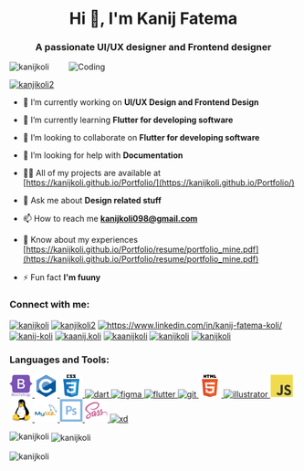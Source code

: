 <h1 align="center">Hi 👋, I'm Kanij Fatema</h1>
<h3 align="center">A passionate UI/UX designer and Frontend designer</h3>
<img align="right" alt="Coding" width="400" src="https://res.cloudinary.com/practicaldev/image/fetch/s--2bZIjPGC--/c_limit%2Cf_auto%2Cfl_progressive%2Cq_66%2Cw_880/https://dev-to-uploads.s3.amazonaws.com/i/d4tvukbt5mra37cvwklk.gif">

<p align="left"> <img src="https://komarev.com/ghpvc/?username=kanijkoli&label=Profile%20views&color=0e75b6&style=flat" alt="kanijkoli" /> </p>

<p align="left"> <a href="https://twitter.com/kanjikoli2" target="blank"><img src="https://img.shields.io/twitter/follow/kanjikoli2?logo=twitter&style=for-the-badge" alt="kanjikoli2" /></a> </p>

- 🔭 I’m currently working on **UI/UX Design and Frontend Design**

- 🌱 I’m currently learning **Flutter for developing software**

- 👯 I’m looking to collaborate on **Flutter for developing software**

- 🤝 I’m looking for help with **Documentation**

- 👨‍💻 All of my projects are available at [https://kanijkoli.github.io/Portfolio/](https://kanijkoli.github.io/Portfolio/)

- 💬 Ask me about **Design related stuff**

- 📫 How to reach me **kanijkoli098@gmail.com**

- 📄 Know about my experiences [https://kanijkoli.github.io/Portfolio/resume/portfolio_mine.pdf](https://kanijkoli.github.io/Portfolio/resume/portfolio_mine.pdf)

- ⚡ Fun fact **I'm fuuny**

<h3 align="left">Connect with me:</h3>
<p align="left">
<a href="https://codepen.io/kanijkoli" target="blank"><img align="center" src="https://raw.githubusercontent.com/rahuldkjain/github-profile-readme-generator/master/src/images/icons/Social/codepen.svg" alt="kanijkoli" height="30" width="40" /></a>
<a href="https://twitter.com/kanjikoli2" target="blank"><img align="center" src="https://raw.githubusercontent.com/rahuldkjain/github-profile-readme-generator/master/src/images/icons/Social/twitter.svg" alt="kanjikoli2" height="30" width="40" /></a>
<a href="https://linkedin.com/in/https://www.linkedin.com/in/kanij-fatema-koli/" target="blank"><img align="center" src="https://raw.githubusercontent.com/rahuldkjain/github-profile-readme-generator/master/src/images/icons/Social/linked-in-alt.svg" alt="https://www.linkedin.com/in/kanij-fatema-koli/" height="30" width="40" /></a>
<a href="https://stackoverflow.com/users/kanij-koli" target="blank"><img align="center" src="https://raw.githubusercontent.com/rahuldkjain/github-profile-readme-generator/master/src/images/icons/Social/stack-overflow.svg" alt="kanij-koli" height="30" width="40" /></a>
<a href="https://fb.com/kaanij.koli" target="blank"><img align="center" src="https://raw.githubusercontent.com/rahuldkjain/github-profile-readme-generator/master/src/images/icons/Social/facebook.svg" alt="kaanij.koli" height="30" width="40" /></a>
<a href="https://instagram.com/kaanijkoli" target="blank"><img align="center" src="https://raw.githubusercontent.com/rahuldkjain/github-profile-readme-generator/master/src/images/icons/Social/instagram.svg" alt="kaanijkoli" height="30" width="40" /></a>
<a href="https://dribbble.com/kanijkoli" target="blank"><img align="center" src="https://raw.githubusercontent.com/rahuldkjain/github-profile-readme-generator/master/src/images/icons/Social/dribbble.svg" alt="kanijkoli" height="30" width="40" /></a>
<a href="https://www.behance.net/kanijkoli" target="blank"><img align="center" src="https://raw.githubusercontent.com/rahuldkjain/github-profile-readme-generator/master/src/images/icons/Social/behance.svg" alt="kanijkoli" height="30" width="40" /></a>
</p>

<h3 align="left">Languages and Tools:</h3>
<p align="left"> <a href="https://getbootstrap.com" target="_blank" rel="noreferrer"> <img src="https://raw.githubusercontent.com/devicons/devicon/master/icons/bootstrap/bootstrap-plain-wordmark.svg" alt="bootstrap" width="40" height="40"/> </a> <a href="https://www.cprogramming.com/" target="_blank" rel="noreferrer"> <img src="https://raw.githubusercontent.com/devicons/devicon/master/icons/c/c-original.svg" alt="c" width="40" height="40"/> </a> <a href="https://www.w3schools.com/css/" target="_blank" rel="noreferrer"> <img src="https://raw.githubusercontent.com/devicons/devicon/master/icons/css3/css3-original-wordmark.svg" alt="css3" width="40" height="40"/> </a> <a href="https://dart.dev" target="_blank" rel="noreferrer"> <img src="https://www.vectorlogo.zone/logos/dartlang/dartlang-icon.svg" alt="dart" width="40" height="40"/> </a> <a href="https://www.figma.com/" target="_blank" rel="noreferrer"> <img src="https://www.vectorlogo.zone/logos/figma/figma-icon.svg" alt="figma" width="40" height="40"/> </a> <a href="https://flutter.dev" target="_blank" rel="noreferrer"> <img src="https://www.vectorlogo.zone/logos/flutterio/flutterio-icon.svg" alt="flutter" width="40" height="40"/> </a> <a href="https://git-scm.com/" target="_blank" rel="noreferrer"> <img src="https://www.vectorlogo.zone/logos/git-scm/git-scm-icon.svg" alt="git" width="40" height="40"/> </a> <a href="https://www.w3.org/html/" target="_blank" rel="noreferrer"> <img src="https://raw.githubusercontent.com/devicons/devicon/master/icons/html5/html5-original-wordmark.svg" alt="html5" width="40" height="40"/> </a> <a href="https://www.adobe.com/in/products/illustrator.html" target="_blank" rel="noreferrer"> <img src="https://www.vectorlogo.zone/logos/adobe_illustrator/adobe_illustrator-icon.svg" alt="illustrator" width="40" height="40"/> </a> <a href="https://developer.mozilla.org/en-US/docs/Web/JavaScript" target="_blank" rel="noreferrer"> <img src="https://raw.githubusercontent.com/devicons/devicon/master/icons/javascript/javascript-original.svg" alt="javascript" width="40" height="40"/> </a> <a href="https://www.linux.org/" target="_blank" rel="noreferrer"> <img src="https://raw.githubusercontent.com/devicons/devicon/master/icons/linux/linux-original.svg" alt="linux" width="40" height="40"/> </a> <a href="https://www.mysql.com/" target="_blank" rel="noreferrer"> <img src="https://raw.githubusercontent.com/devicons/devicon/master/icons/mysql/mysql-original-wordmark.svg" alt="mysql" width="40" height="40"/> </a> <a href="https://www.photoshop.com/en" target="_blank" rel="noreferrer"> <img src="https://raw.githubusercontent.com/devicons/devicon/master/icons/photoshop/photoshop-line.svg" alt="photoshop" width="40" height="40"/> </a> <a href="https://sass-lang.com" target="_blank" rel="noreferrer"> <img src="https://raw.githubusercontent.com/devicons/devicon/master/icons/sass/sass-original.svg" alt="sass" width="40" height="40"/> </a> <a href="https://www.adobe.com/products/xd.html" target="_blank" rel="noreferrer"> <img src="https://cdn.worldvectorlogo.com/logos/adobe-xd.svg" alt="xd" width="40" height="40"/> </a> </p>

<p><img align="left" src="https://github-readme-stats.vercel.app/api/top-langs?username=kanijkoli&show_icons=true&locale=en&layout=compact" alt="kanijkoli" /></p>

<p>&nbsp;<img align="center" src="https://github-readme-stats.vercel.app/api?username=kanijkoli&show_icons=true&locale=en" alt="kanijkoli" /></p>

<p><img align="center" src="https://github-readme-streak-stats.herokuapp.com/?user=kanijkoli&" alt="kanijkoli" /></p>
